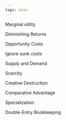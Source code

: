 ```yaml
---
tags: econ
---
```


Marginal utility

Diminishing Returns

Opportunity Costs

Ignore sunk costs 

Supply and Demand

Scarcity

Creative Destruction

Comparative Advantage

Specialization

Double-Entry Bookkeeping